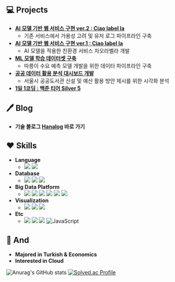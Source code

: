 ## :computer: Projects
- **[AI 모델 기반 웹 서비스 구현  ver.2 : Ciao label la](https://github.com/hanna-joo/PJT_Ciaolabella2)**
  - 기존 서비스에서 가용성 고려 및 유저 로그 파이프라인 구축
- **[AI 모델 기반 웹 서비스 구현  ver.1 : Ciao label la](https://github.com/hanna-joo/PJT_Ciaolabella1)**
  - AI 모델을 적용한 친환경 서비스 차오라벨라 개발
- **[ML 모델 학습 데이터셋 구축](https://github.com/hanna-joo/PJT_SeoulBike)**
  - 따릉이 수요 예측 모델 개발을 위한 데이터 파이프라인 구축
- **[공공 데이터 활용 분석 대시보드 개발](https://github.com/hanna-joo/PJT_SeoulLibrary)**
  - 서울시 공공도서관 신설 및 예산 활용 방안 제시를 위한 시각화 분석
- **[1일 1코딩 : 백준 티어 Silver 5](https://github.com/hanna-joo/Self_Coding)**

## :pen: Blog
- **기술 블로그 [Hanalog](https://hanalog.github.io/) 바로 가기**

## :heart: Skills
- **Language**
  - <img src="https://img.shields.io/badge/Python-3766AB.svg?style=flat&logo=Python&logoColor=white"/> <img src="https://img.shields.io/badge/SQL-E25A1C.svg?style=flat&logo=mysql&logoColor=white"/> 
- **Database**
  - <img src="https://img.shields.io/badge/MySQL-4479A1?style=flat&logo=mysql&logoColor=white"/> <img src="https://img.shields.io/badge/MongoDB-47A248?style=flat&logo=mongodb&logoColor=white"/> <img src="https://img.shields.io/badge/Redis-DC382D?style=flat&logo=redis&logoColor=white"/>
- **Big Data Platform**
  - <img src="https://img.shields.io/badge/Spark-E25A1C.svg?style=flat&logo=apache-spark&logoColor=white"/> <img src="https://img.shields.io/badge/Hadoop-66CCFF?style=flat&logo=apache-hadoop&logoColor=black"/> <img src="https://img.shields.io/badge/Elasticsearch-005571?style=flat&logo=elasticsearch&logoColor=white"/> <img src="https://img.shields.io/badge/Logstash-005571?style=flat&logo=logstash&logoColor=white"/> <img src="https://img.shields.io/badge/Kafka-231F20?style=flat&logo=apache-kafka&logoColor=white"/> <img src="https://img.shields.io/badge/Airflow-017CEE?style=flat&logo=apache-airflow&logoColor=white"/>
- **Visualization**
  - <img src="https://img.shields.io/badge/Kibana-005571?style=flat&logo=kibana&logoColor=white"/> <img src="https://img.shields.io/badge/Streamlit-FF4B4B?style=flat&logo=streamlit&logoColor=white"/> <img src="https://img.shields.io/badge/Plotly-3F4F75?style=flat&logo=plotly&logoColor=white"/>
- **Etc**
  - <img src ="https://img.shields.io/badge/AWS EC2-FF9900.svg?&style=flat&logo=amazon-ec2&logoColor=white"/> <img src ="https://img.shields.io/badge/Ubuntu-E95420?&style=flat&logo=ubuntu&logoColor=white"/> <img src ="https://img.shields.io/badge/Django-092E20.svg?&style=flat&logo=Django&logoColor=white"/> <img alt="JavaScript" src ="https://img.shields.io/badge/JavaScript-F7DF1E?&style=flat&logo=javascript&logoColor=white"/>
  
## 💪 And
- **Majored in Turkish & Economics**
- **Interested in Cloud**

![Anurag's GitHub stats](https://github-readme-stats.vercel.app/api?username=hanna-joo&hide=stars,issues&show_icons=true)
[![Solved.ac Profile](http://mazassumnida.wtf/api/v2/generate_badge?boj=codcod)](https://solved.ac/codcod/)
